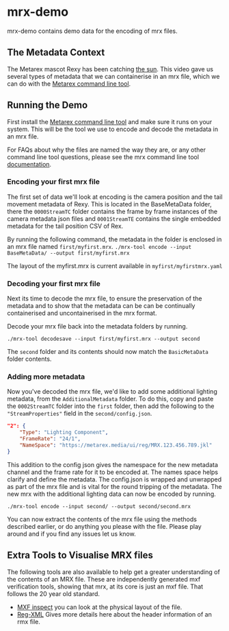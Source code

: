 # mrx-demo

mrx-demo contains demo data for the encoding of mrx files.

## The Metadata Context

The Metarex mascot Rexy has been catching [the sun](https://metarex.media/meeja/mrx-rexy-nab-2023.mp4).
This video gave us several types of metadata that we can containerise in an mrx file,
which we can do with the
[Metarex command line tool](https://github.com/metarex-media/mrx-tool).

## Running the Demo

First install the
[Metarex command line tool](https://github.com/metarex-media/mrx-tool)
and make sure it runs on your system. This will be the tool we use to encode
and decode the metadata in an mrx file.

For FAQs about why the files are named the way they are,
or any other command line tool questions,
please see the mrx command line tool
[documentation](https://github.com/metarex-media/mrx-tool/blob/main/HELP.md).

### Encoding your first mrx file

The first set of data we'll look at encoding is the camera position and the
tail movement metadata of Rexy. This is located in the BaseMetaData folder,
there the `0000StreamTC` folder contains the frame by
frame instances of the camera metadata json files
and `0001StreamTE` contains the single embedded metadata
for the tail position CSV of Rex.

By running the following command, the metadata in the folder is enclosed in an mrx file named `first/myfirst.mrx`.
```./mrx-tool encode --input BaseMetaData/ --output first/myfirst.mrx```

The layout of the myfirst.mrx is current available in `myfirst/myfirstmrx.yaml`

### Decoding your first mrx file

Next its time to decode the mrx file, to ensure the preservation of the metadata
and to show that the metadata can be can be continually
containerised and uncontainerised in the mrx format.

Decode your mrx file back into the metadata folders by running.

```./mrx-tool decodesave --input first/myfirst.mrx --output second```

The `second` folder and its contents should now match the `BasicMetaData` folder contents.

### Adding more metadata

Now you've decoded the mrx file, we'd like to add some additional lighting metadata,
from the `AdditionalMetadata` folder. To do this, copy and paste the `0002StreamTC` folder
into the `first` folder, then add the following to the `"StreamProperties"` field in the `second/config.json`.

```json
"2": {
    "Type": "Lighting Component",
    "FrameRate": "24/1",
    "NameSpace": "https://metarex.media/ui/reg/MRX.123.456.789.jkl"
}
```

This addition to the config json gives the namespace for the new metadata channel
and the frame rate for it to be encoded at. The names space helps clarify and define
the metadata. The config.json is wrapped and unwrapped
as part of the mrx file and is vital for the round tripping of the metadata.
The new mrx with the additional lighting data can now be encoded by running.

```./mrx-tool encode --input second/ --output second/second.mrx```

You can now extract the contents of the mrx file using the methods described earlier,
or do anything you please with the file. Please play around
and if you find any issues let us know.

## Extra Tools to Visualise MRX files

The following tools are also available to help get a greater
understanding of the contents of an MRX file. These are independently generated
mxf verification tools, showing that mrx, at its core is just an mxf file. That follows
the 20 year old standard.

- [MXF inspect](https://github.com/Myriadbits/MXFInspect) you can look at the physical layout of the file.
- [Reg-XML](https://registry.smpte-ra.org/apps/regxmldump/view/published/)
Gives more details here about the header information of an rmx file.
